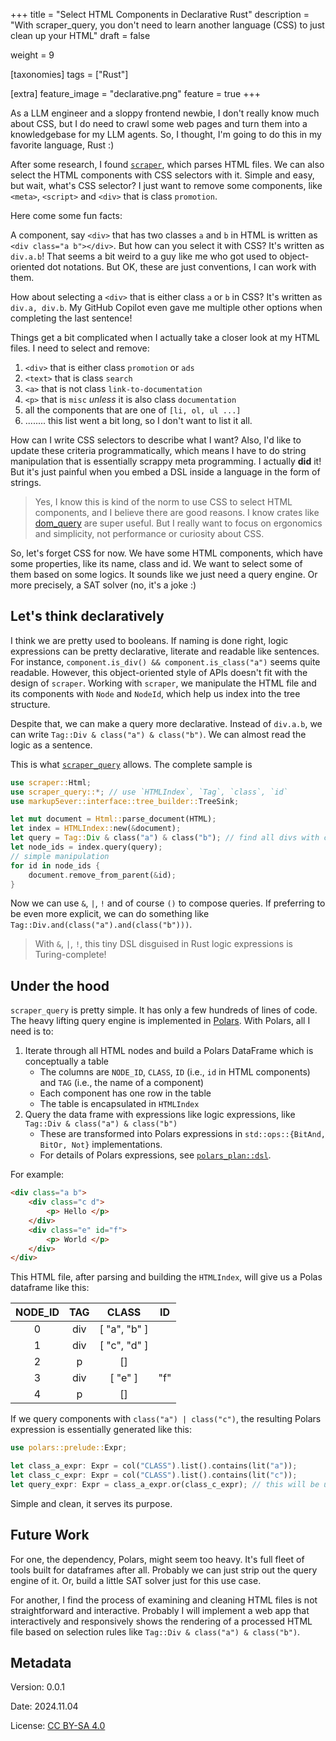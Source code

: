 +++
title = "Select HTML Components in Declarative Rust"
description = "With scraper_query, you don't need to learn another language (CSS) to just clean up your HTML"
draft = false

weight = 9

[taxonomies]
tags = ["Rust"]

[extra]
feature_image = "declarative.png"
feature = true
+++

As a LLM engineer and a sloppy frontend newbie, I don't really know much about CSS, but I do need to crawl some web pages and turn them into a knowledgebase for my LLM agents. So, I thought, I'm going to do this in my favorite language, Rust :)

After some research, I found [`scraper`](https://github.com/rust-scraper/scraper), which parses HTML files. We can also select the HTML components with CSS selectors with it. Simple and easy, but wait, what's CSS selector? I just want to remove some components, like `<meta>`, `<script>` and `<div>` that is class `promotion`.

Here come some fun facts:
 
A component, say `<div>` that has two classes `a` and `b` in HTML is written as `<div class="a b"></div>`. But how can you select it with CSS? It's written as `div.a.b`! That seems a bit weird to a guy like me who got used to object-oriented dot notations. But OK, these are just conventions, I can work with them.

How about selecting a `<div>` that is either class `a` or `b` in CSS? It's written as `div.a, div.b`. My GitHub Copilot even gave me multiple other options when completing the last sentence!

Things get a bit complicated when I actually take a closer look at my HTML files. I need to select and remove:
1. `<div>` that is either class `promotion` or `ads`
2. `<text>` that is class `search`
3. `<a>` that is not class `link-to-documentation`
4. `<p>` that is `misc` _unless_ it is also class `documentation`
5. all the components that are one of `[li, ol, ul ...]`
6. ........ this list went a bit long, so I don't want to list it all.

How can I write CSS selectors to describe what I want? Also, I'd like to update these criteria programmatically, which means I have to do string manipulation that is essentially scrappy meta programming. 
I actually **did** it! But it's just painful when you embed a DSL inside a language in the form of strings.

> Yes, I know this is kind of the norm to use CSS to select HTML components, and I believe there are good reasons. I know crates like [dom_query](https://docs.rs/dom_query/latest/dom_query/) are super useful. 
> But I really want to focus on ergonomics and simplicity, not performance or curiosity about CSS.

So, let's forget CSS for now. We have some HTML components, which have some properties, like its name, class and id. We want to select some of them based on some logics. It sounds like we just need a query engine. Or more precisely, a SAT solver (no, it's a joke :)

## Let's think declaratively

I think we are pretty used to booleans. If naming is done right, logic expressions can be pretty declarative, literate and readable like sentences. For instance, `component.is_div() && component.is_class("a")` seems quite readable. 
However, this object-oriented style of APIs doesn't fit with the design of `scraper`. Working with `scraper`, we manipulate the HTML file and its components with `Node` and `NodeId`, which help us index into the tree structure.

Despite that, we can make a query more declarative. Instead of `div.a.b`, we can write `Tag::Div & class("a") & class("b")`. We can almost read the logic as a sentence.

This is what [`scraper_query`](https://crates.io/crates/scraper_query) allows. The complete sample is

```rust
use scraper::Html;
use scraper_query::*; // use `HTMLIndex`, `Tag`, `class`, `id`
use markup5ever::interface::tree_builder::TreeSink;

let mut document = Html::parse_document(HTML);
let index = HTMLIndex::new(&document);
let query = Tag::Div & class("a") & class("b"); // find all divs with class "a" and "b"
let node_ids = index.query(query);
// simple manipulation
for id in node_ids {
    document.remove_from_parent(&id);
}
```

Now we can use `&`, `|`, `!` and of course `()` to compose queries. If preferring to be even more explicit, we can do something like `Tag::Div.and(class("a").and(class("b")))`.

> With `&`, `|`, `!`, this tiny DSL disguised in Rust logic expressions is Turing-complete!


## Under the hood

`scraper_query` is pretty simple. It has only a few hundreds of lines of code. The heavy lifting query engine is implemented in [Polars](https://pola.rs). With Polars, all I need is to:
1. Iterate through all HTML nodes and build a Polars DataFrame which is conceptually a table
    * The columns are `NODE_ID`, `CLASS`, `ID` (i.e., `id` in HTML components) and `TAG` (i.e., the name of a component)
    * Each component has one row in the table
    * The table is encapsulated in `HTMLIndex`
2. Query the data frame with expressions like logic expressions, like `Tag::Div & class("a") & class("b")`
    * These are transformed into Polars expressions in `std::ops::{BitAnd, BitOr, Not}` implementations.
    * For details of Polars expressions, see [`polars_plan::dsl`](https://docs.rs/polars-plan/latest/polars_plan/dsl/index.html).

For example:
```html
<div class="a b">
    <div class="c d">
        <p> Hello </p>
    </div>
    <div class="e" id="f">
        <p> World </p>
    </div>
</div>
```

This HTML file, after parsing and building the `HTMLIndex`, will give us a Polas dataframe like this:

| NODE_ID | TAG | CLASS | ID |
| :-----: | :-: | :---: | :-: |
| 0       | div | [ "a", "b" ] |    |
| 1       | div | [ "c", "d" ] |    |
| 2       | p   | []     |    |
| 3       | div | [ "e" ]    | "f"  |
| 4       | p   | []     |    |


If we query components with `class("a") | class("c")`, the resulting Polars expression is essentially generated like this:

```rust
use polars::prelude::Expr;

let class_a_expr: Expr = col("CLASS").list().contains(lit("a"));
let class_c_expr: Expr = col("CLASS").list().contains(lit("c"));
let query_expr: Expr = class_a_expr.or(class_c_expr); // this will be used to filter the dataframe
```

Simple and clean, it serves its purpose.

## Future Work

For one, the dependency, Polars, might seem too heavy. It's full fleet of tools built for dataframes after all. Probably we can just strip out the query engine of it. Or, build a little SAT solver just for this use case.

For another, I find the process of examining and cleaning HTML files is not straightforward and interactive. Probably I will implement a web app that interactively and responsively shows the rendering of a processed HTML file based on selection rules like `Tag::Div & class("a") & class("b")`.


## Metadata

Version: 0.0.1

Date: 2024.11.04

License: [CC BY-SA 4.0](https://creativecommons.org/licenses/by-sa/4.0/)
